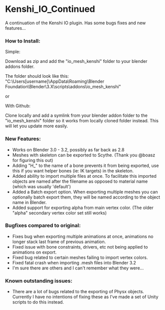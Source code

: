 # Kenshi_IO_Continued
A continuation of the Kenshi IO plugin. Has some bugs fixes and new features...

### How to Install:
Simple:

Download as zip and add the "io_mesh_kenshi" folder to your blender addons folder.

The folder should look like this: "C:\Users[username]\AppData\Roaming\Blender Foundation\Blender\3.X\scripts\addons\io_mesh_kenshi"

or

With Github:

Clone locally and add a symlink from your blender addon folder to the "io_mesh_kenshi" folder so it works from locally cloned folder instead. This will let you update more easily.

### New Features:
+ Works on Blender 3.0 - 3.2, possibly as far back as 2.8
+ Meshes with skeleton can be exported to Scythe. (Thank you @boasz for figuring this out)
+ Adding "H_" to the name of a bone prevents it from being exported, use this if you want helper bones (ie: IK targets) in the skeleton.
+ Added ability to import multiple files at once. To facilitate this imported objects are named after the filename as opposed to material name (which was usually 'default')
+ Added a Batch export option. When exporting multiple meshes you can optionally batch export them, they will be named according to the object name in Blender.
+ Added support for exporting alpha from main vertex color. (The older "alpha" secondary vertex color set still works)

### Bugfixes compared to original:
+ Fixes bug when exporting multiple animations at once, animations no longer stack last frame of previous animation.
+ Fixed issue with bone constraints, drivers, etc not being applied to animations on export.
+ Fixed bug related to certain meshes failing to import vertex colors.
+ Fixed fatal crash when importing .mesh files into Blender 3.2
+ I'm sure there are others and I can't remember what they were...

### Known outstanding issues:
+ There are a lot of bugs related to the exporting of Physx objects. Currently I have no intentions of fixing these as I've made a set of Unity scripts to do this instead.
